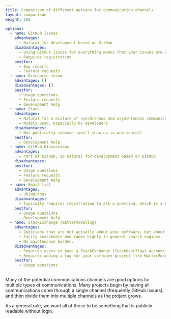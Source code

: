 ```yaml
---
title: Comparison of different options for communication channels
layout: comparison
weight: 100

options:
  - name: GitHub Issues
    advantages:
      - Natural for development based on GitHub
    disadvantages:
      - Using GitHub Issues for everything means that your issues are cluttered, and typically then either requires active triage/labeling of issues to distinguish different types of communication.
      - Requires registration
    bestfor:
      - Bug reports
      - Feature requests
  - name: Discourse forum
    advantages: []
    disadvantages: []
    bestfor:
      - Usage questions
      - Feature requests
      - Development help
  - name: Slack
    advantages:
      - Natural for a mixture of synchronous and asynchronous communication
      - Widely used, especially by developers
    disadvantages:
      - Not publically indexed (won’t show up in web search)
    bestfor:
      - Development help
  - name: GitHub Discussions
    advantages:
      - Part of GitHub, so natural for development based on GitHub
    disadvantages:
    bestfor:
      - Usage questions
      - Feature requests
      - Development help
  - name: Email list
    advantages:
      - Ubiquitous
    disadvantages:
      - Typically requires registration to ask a question, which is a barrier for users who want to ask a question but not continue to receive unrelated emails
    bestfor:
      - Usage questions
      - Development help
  - name: StackExchange (mattermodeling)
    advantages:
      - Questions that are not actually about your software, but about the ecosystem around your software (e.g., Python-related questions for a Python-based library) or about the scientific subject (e.g., “what is a force field”) might be answered by other experts.
      - Easily searchable and ranks highly in general search engines.
      - No maintenance burden.
    disadvantages:
      - Requires users to have a StackExchange (StackOverflow) account to ask questions.
      - Requires adding a tag for your software project (the MatterModeling SE team has been helpful with this before)
    bestfor:
      - Usage questions
---
```


Many of the potential communications channels are good options for multiple
types of communications. Many projects begin by having all communications come
through a single channel (frequently GitHub Issues), and then divide them into
multiple channels as the project grows.

As a general rule, we want all of these to be something that is publicly
readable without login.

